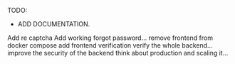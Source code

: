 TODO:

- ADD DOCUMENTATION.

Add re captcha
Add working forgot password...
remove frontend from docker compose
add frontend verification
verify the whole backend...
improve the security of the backend
think about production and scaling it...
